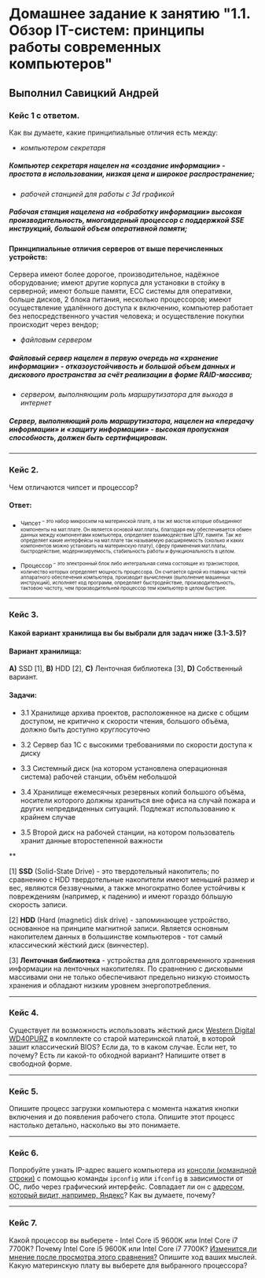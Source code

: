 # Домашнее задание к занятию "1.1. Обзор IT-систем: принципы работы современных компьютеров"

## Выполнил Савицкий Андрей

### Кейс 1 с ответом.

Как вы думаете, какие принципиальные отличия есть между:

* *компьютером секретаря*
##### Компьютер секретаря нацелен на «создание информации» - простота в использовании, низкая цена и широкое распространение; 

* *рабочей станцией для работы с 3d графикой*
##### Рабочая станция нацелена на «обработку информации» высокая производительность, многоядерный процессор с поддержкой SSE инструкций, большой объем оперативной памяти;  

#### Принципиальные отличия серверов от выше перечисленных устройств:
Сервера имеют более дорогое, производительное, надёжное оборудование; имеют другие корпуса для установки в стойку в серверной; имеют больше памяти, ЕСС системы для оперативки, больше дисков, 2 блока питания, несколько процессоров; имеют осуществление удалённого доступа к включению, компьютер работает без непосредственного участия человека; и осуществление покупки происходит через вендор;

* *файловым сервером*
##### Файловый сервер нацелен в первую очередь на «хранение информации» - отказоустойчивость и большой объем данных и дискового пространства за счёт реализации в форме RAID-массива; 

* *сервером, выполняющим роль маршрутизатора для выхода в интернет*
##### Сервер, выполняющий роль маршрутизатора, нацелен на «передачу информации» и «защиту информации» - высокая пропускная способность, должен быть сертифицирован.  

---

### Кейс 2.

Чем отличаются чипсет и процессор? 

#### Ответ:
* <sup>Чипсет<sup/> – это набор микросхем на материнской плате, а так же мостов которые объединяют компоненты на мат.плате. Он является основой мат.платы, благодаря ему обеспечивается обмен данных между компонентами компьютера, определяет взаимодействие ЦПУ, памяти. Так же определяет какие интерфейсы на мат.плате так называемую расширяемость (сколько и каких компонентов можно установить на материнскую плату), сферу применения мат.платы, быстродействие, модернизируемость, стабильность работы и функциональность в целом. 

* <sup>Процессор<sup/> – это электронный блок либо интегральная схема состоящие из транзисторов, количество которых определяет мощность процессора. Он считается одной из главных частей аппаратного обеспечения компьютера, производит вычисления (выполнение машинных инструкций), исполняет код программ, определяет быстродействие, производительность, тактовою частоту, чем производительней процессор тем компьютер в целом быстрее.  

---

### Кейс 3.

#### Какой вариант хранилища вы бы выбрали для задач ниже (3.1-3.5)?


#### Вариант хранилища:

**А)** SSD [1], **B)** HDD [2], **C)** Ленточная библиотека [3], **D)** Собственный вариант.

#### Задачи:

* 3.1 Хранилище архива проектов, расположенное на диске с общим доступом, не критично к скорости чтения, большого объёма, должно быть доступно круглосуточно

* 3.2 Сервер баз 1С с высокими требованиями по скорости доступа к диску

* 3.3 Системный диск (на котором установлена операционная система) рабочей станции, объём небольшой

* 3.4 Хранилище ежемесячных резервных копий большого объёма, носители которого должны храниться вне офиса на случай пожара и других непредвиденных ситуаций. Подлежат использованию к крайнем случае

* 3.5 Второй диск на рабочей станции, на котором пользователь хранит данные второстепенной важности

**

[1] **SSD** (Solid-State Drive) - это твердотельный накопитель; по сравнению с HDD твердотельные накопители имеют меньший размер и вес, являются беззвучными, а также многократно более устойчивы к повреждениям (например, к падению) и имеют гораздо бóльшую скорость записи.

[2] **HDD** (Hard (magnetic) disk drive) - запоминающее устройство, основанное на принципе магнитной записи. Является основным накопителем данных в большинстве компьютеров - тот самый классический жёсткий диск (винчестер).

[3] **Ленточная библиотека** - устройства для долговременного хранения информации на ленточных накопителях. По сравнению с дисковыми массивами они не только обеспечивают предельно низкую стоимость хранения и обладают низким уровнем энергопотребления.

---

### Кейс 4.

Существует ли возможность использовать жёсткий диск [Western Digital WD40PURZ](https://market.yandex.ru/product--zhestkii-disk-western-digital-wd40purz/1729220435) в комплекте со старой материнской платой, в которой зашит классический BIOS?
Если да, то в каком случае. Если нет, то почему? Есть ли какой-то обходной вариант? Напишите ответ в свободной форме.

---

### Кейс 5.

Опишите процесс загрузки компьютера с момента нажатия кнопки включения и до появления рабочего стола.
Опишите этот процесс настолько детально, насколько вы это понимаете.

---


### Кейс 6.

Попробуйте узнать IP-адрес вашего компьютера из [консоли (командной строки)](https://webkyrs.info/post/chto-takoe-komandnaia-stroka-kak-ee-zapustit-na-windows-linux-i-mac) с помощью команды `ipconfig` или `ifconfig` в зависимости от ОС, либо через графический интерфейс.
Совпадает ли он с [адресом, который видит, например, Яндекс](https://internet.yandex.ru)? Как вы думаете, почему?

---

### Кейс 7.

Какой процессор вы выберете - Intel Core i5 9600K или Intel Core i7 7700K?
Почему Intel Core i5 9600K или Intel Core i7 7700K? [Изменится ли мнение после просмотра этого сравнения?](https://cpu.userbenchmark.com/Compare/Intel-Core-i5-9600K-vs-Intel-Core-i7-7700K/4031vs3647) Опишите ход ваших мыслей.
Какую материнскую плату вы выберете для выбранного процессора?
